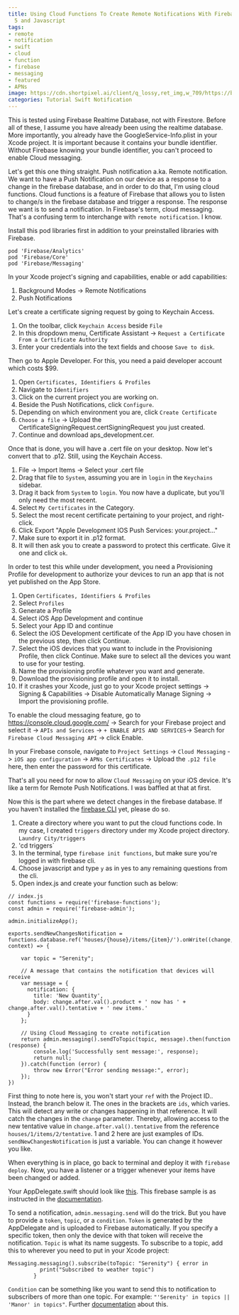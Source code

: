 ```yaml
---
title: Using Cloud Functions To Create Remote Notifications With Firebase In Swift
  5 and Javascript
tags:
- remote
- notification
- swift
- cloud
- function
- firebase
- messaging
- featured
- APNs
image: https://cdn.shortpixel.ai/client/q_lossy,ret_img,w_709/https://buildfire.com/wp-content/uploads/2018/03/uber.png
categories: Tutorial Swift Notification
---
```


This is tested using Firebase Realtime Database, not with Firestore. Before all of these, I assume you have already been using the realtime database. More importantly, you already have the GoogleService-Info.plist in your Xcode project. It is important because it contains your bundle identifier. Without Firebase knowing your bundle identifier, you can't proceed to enable Cloud messaging. 

Let's get this one thing straight. Push notification a.ka. Remote notification. We want to have a Push Notification on our device as a response to a change in the firebase database, and in order to do that, I'm using cloud functions. Cloud functions is a feature of Firebase that allows you to listen to change/s in the firebase database and trigger a response. The response we want is to send a notification. In Firebase's term, cloud messaging. That's a confusing term to interchange with `remote notification`. I know.

Install this pod libraries first in addition to your preinstalled libraries with Firebase.
```
pod 'Firebase/Analytics'
pod 'Firebase/Core'
pod 'Firebase/Messaging'
```

In your Xcode project's signing and capabilities, enable or add capabilities:
1. Background Modes -> Remote Notifications
2. Push Notifications

Let's create a certificate signing request by going to Keychain Access.

1. On the toolbar, click `Keychain Access` beside `File`
2. In this dropdown menu, Certificate Assistant -> `Request a Certificate From a Certificate Authority`
3. Enter your credentials into the text fields and choose `Save to disk`.

Then go to Apple Developer. For this, you need a paid developer account which costs $99. 

1. Open `Certificates, Identifiers & Profiles`
2. Navigate to `Identifiers`
3. Click on the current project you are working on.
4. Beside the Push Notifications, click `Configure`.
5. Depending on which environment you are, click `Create Certificate`
6. `Choose a file` -> Upload the CertificateSigningRequest.certSigningRequest you just created.
7. Continue and download aps_development.cer.

Once that is done, you will have a .cert file on your desktop. Now let's convert that to .p12. Still, using the Keychain Access.

1. File -> Import Items -> Select your .cert file
2. Drag that file to `System`, assuming you are in `login` in the `Keychains` sidebar.
3. Drag it back from `System` to `login`. You now have a duplicate, but you'll only need the most recent.
4. Select `My Certificates` in the Category.
5. Select the most recent certificate pertaining to your project, and right-click.
6. Click Export "Apple Development IOS Push Services: your.project..."
7. Make sure to export it in .p12 format.
8. It will then ask you to create a password to protect this certficate. Give it one and click `ok`.

In order to test this while under development, you need a Provisioning Profile for development to authorize your devices to run an app that is not yet published on the App Store.
1.  Open `Certificates, Identifiers & Profiles`
2.  Select `Profiles`
3.  Generate a Profile
4.  Select iOS App Development and continue
5.  Select your App ID and continue
6.  Select the iOS Development certificate of the App ID you have chosen in the previous step, then click Continue.
7.  Select the iOS devices that you want to include in the Provisioning Profile, then click Continue. Make sure to select all the devices you want to use for your testing.
8.  Name the provisioning profile whatever you want and generate.
9.  Download the provisioning profile and open it to install.
10.  If it crashes your Xcode, just go to your Xcode project settings -> Signing & Capabilities -> Disable Automatically Manage Signing -> Import the provisioning profile.

To enable the cloud messaging feature, go to https://console.cloud.google.com/ -> Search for your Firebase project and select it -> `APIs and Services` -> `+ ENABLE APIS AND SERVICES`-> Search for `Firebase Cloud Messaging API` -> click Enable.

In your Firebase console, navigate to `Project Settings` -> `Cloud Messaging` -> `iOS app configuration` -> `APNs Certificates` -> Upload the `.p12 file` here, then enter the password for this certificate.

That's all you need for now to allow `Cloud Messaging` on your iOS device. It's like a term for Remote Push Notifications. I was baffled at that at first.

Now this is the part where we detect changes in the firebase database. If you haven't installed the [firebase CLI][cli] yet, please do so.
1. Create a directory where you want to put the cloud functions code. In my case, I created `triggers` directory under my Xcode project directory. `Laundry City/triggers`
2. 'cd triggers`
3. In the terminal, type `firebase init functions`, but make sure you're logged in with firebase cli.
4. Choose javascript and type `y` as in yes to any remaining questions from the cli.
5. Open index.js and create your function such as below:

```
// index.js
const functions = require('firebase-functions');
const admin = require('firebase-admin');

admin.initializeApp();

exports.sendNewChangesNotification = functions.database.ref('houses/{house}/items/{item}/').onWrite((change, context) => {

    var topic = "Serenity";
		
    // A message that contains the notification that devices will receive	
    var message = {
      notification: {
        title: 'New Quantity',
        body: change.after.val().product + ' now has ' + change.after.val().tentative + ' new items.'
      }
    };

    // Using Cloud Messaging to create notification
    return admin.messaging().sendToTopic(topic, message).then(function (response) {
        console.log('Successfully sent message:', response);
        return null;
    }).catch(function (error) {
        throw new Error("Error sending message:", error);
    });
})
```

First thing to note here is, you won't start your `ref` with the Project ID.. Instead, the branch below it. The ones in the brackets are `ids`, which varies. This will detect any write or changes happening in that reference. It will catch the changes in the `change` parameter. Thereby, allowing access to the new tentative value in `change.after.val().tentative` from the reference `houses/1/items/2/tentative`. 1 and 2 here are just examples of IDs. `sendNewChangesNotification` is just a variable. You can change it however you like.

When everything is in place, go back to terminal and deploy it with `firebase deploy`. Now, you have a listener or a trigger whenever your items have been changed or added.

Your AppDelegate.swift should look like [this][messaging]. This firebase sample is as instructed in the [documentation][doc].

To send a notification, `admin.messaging.send` will do the trick. But you have to provide a `token`, `topic`, or a `condition`. `Token` is generated by the AppDelegate and is uploaded to Firebase automatically. If you specify a specific token, then only the device with that token will receive the notification. `Topic` is what its name suggests. To subscribe to a topic, add this to wherever you need to put in your Xcode project:

```
Messaging.messaging().subscribe(toTopic: "Serenity") { error in
          print("Subscribed to weather topic")
        }
```

`Condition` can be something like you want to send this to notification to subscribers of more than one topic. For example: `"'Serenity' in topics || 'Manor' in topics"`. Further [documentation][topics] about this.

[topics]: https://firebase.google.com/docs/cloud-messaging/ios/topic-messaging
[doc]: https://firebase.google.com/docs/cloud-messaging/ios/client
[messaging]: https://github.com/firebase/quickstart-ios/blob/master/messaging/MessagingExampleSwift/AppDelegate.swift
[cli]: https://firebase.google.com/docs/cli
